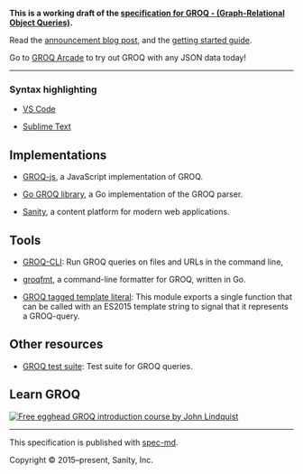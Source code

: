 **This is a working draft of the [specification for GROQ - (Graph-Relational Object Queries)](https://sanity-io.github.io/GROQ/).**

Read the [announcement blog post](https://www.sanity.io/blog/we-re-open-sourcing-groq-a-query-language-for-json-documents), and the [getting started guide](https://www.sanity.io/docs/data-store/how-queries-work).

Go to [GROQ Arcade](https://groq.dev) to try out GROQ with any JSON data today!

---

### Syntax highlighting

* [VS Code](https://github.com/sanity-io/vscode-sanity)

* [Sublime Text](https://github.com/alevroub/groq-syntax-highlighting)

## Implementations

* [GROQ-js](https://github.com/sanity-io/groq-js), a JavaScript implementation of GROQ.

* [Go GROQ library](https://github.com/sanity-io/go-groq), a Go implementation of the GROQ parser.

* [Sanity](https://sanity.io), a content platform for modern web applications.

## Tools

* [GROQ-CLI](https://github.com/sanity-io/groq-cli): Run GROQ queries on files and URLs in the command line,

* [groqfmt](https://github.com/sanity-io/groqfmt), a command-line formatter for GROQ, written in Go.

* [GROQ tagged template literal](https://www.npmjs.com/package/groq): This module exports a single function that can be called with an ES2015 template string to signal that it represents a GROQ-query.

## Other resources

* [GROQ test suite](https://github.com/sanity-io/groq-test-suite): Test suite for GROQ queries.

## Learn GROQ

[![Free egghead GROQ introduction course by John Lindquist](https://user-images.githubusercontent.com/6188161/142889736-e0b57e15-fd88-4781-9d55-a2dcf615adce.png)](https://egghead.io/courses/introduction-to-groq-query-language-6e9c6fc0?utm_source=github&utm_medium=cta&utm_term=GROQ)

---

This specification is published with [spec-md](https://spec-md.com).

Copyright © 2015–present, Sanity, Inc.
